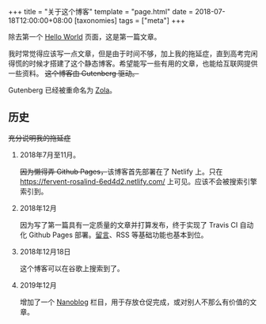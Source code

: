 +++
title = "关于这个博客"
template = "page.html"
date = 2018-07-18T12:00:00+08:00
[taxonomies]
tags = ["meta"]
+++

除去第一个 [Hello World](@/hello.md) 页面，这是第一篇文章。<!-- more -->

我时常觉得应该写一点文章，但是由于时间不够，加上我的拖延症，直到高考完闲得慌的时候才搭建了这个静态博客。希望能写一些有用的文章，也能给互联网提供一些资料。
<del>这个博客由 Gutenberg 驱动。</del>

Gutenberg 已经被重命名为 [Zola](https://www.getzola.org)。

## 历史

<s>充分说明我的拖延症</s>

1. 2018年7月至11月。

   <s>因为懒得弄 Github Pages，</s>该博客首先部署在了 Netlify 上。只在 <https://fervent-rosalind-6ed4d2.netlify.com/> 上可见。应该不会被搜索引擎索引到。

2. 2018年12月

   因为写了第一篇具有一定质量的文章并打算发布，终于实现了 Travis CI 自动化 Github Pages 部署。[留言](@/gh-issue-comments.md)、RSS 等基础功能也基本到位。

3. 2018年12月18日

    这个博客可以在谷歌上搜索到了。

4. 2019年12月

   增加了一个 [Nanoblog](../nanoblog) 栏目，用于存放仓促完成，或对别人不那么有价值的文章。
